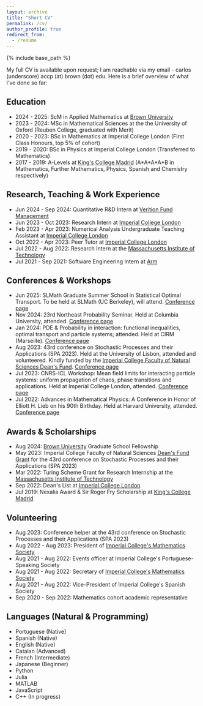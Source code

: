 ```yaml
---
layout: archive
title: "Short CV"
permalink: /cv/
author_profile: true
redirect_from:
  - /resume
---
```


{% include base_path %}

My full CV is available upon request; I am reachable via my email - carlos (underscore) accp (at) brown (dot) edu. Here is a brief overview of what I've done so far: 

Education
------
- 2024 - 2025: ScM in Applied Mathematics at [Brown University](https://www.brown.edu/)
- 2023 - 2024: MSc in Mathematical Sciences at the the University of Oxford (Reuben College, graduated with Merit)
- 2020 - 2023: BSc in Mathematics at Imperial College London (First Class Honours, top 5% of cohort)
- 2019 - 2020: BSc in Physics at Imperial College London (Transferred to Mathematics)
- 2017 - 2019: A-Levels at [King's College Madrid](https://www.kingscollegeschools.org/) (A\*A\*A\*A\*B in Mathematics, Further Mathematics, Physics, Spanish and Chemistry respectively)

Research, Teaching & Work Experience
------
- Jun 2024 - Sep 2024: Quantitative R&D Intern at [Verition Fund Management](https://www.verition.com/)
- Jun 2023 - Oct 2023: Research Intern at [Imperial College London](https://www.imperial.ac.uk/)
- Feb 2023 - Apr 2023: Numerical Analysis Undergraduate Teaching Assistant at [Imperial College London](https://www.imperial.ac.uk/)
- Oct 2022 - Apr 2023: Peer Tutor at [Imperial College London](https://www.imperial.ac.uk/)
- Jul 2022 - Aug 2022: Research Intern at the [Massachusetts Institute of Technology](https://www.mit.edu/)
- Jul 2021 - Sep 2021: Software Engineering Intern at [Arm](https://www.arm.com/)

Conferences & Workshops
------
- Jun 2025: SLMath Graduate Summer School in Statistical Optimal Transport. To be held at SLMath (UC Berkeley), will attend. [Conference page](https://www.slmath.org/summer-schools/1102)
- Nov 2024: 23rd Northeast Probability Seminar. Held at Columbia University, attended. [Conference page](https://probability.commons.gc.cuny.edu/23rd-northeast-probability-seminar/)
- Jan 2024: PDE & Probability in interaction: functional inequalities, optimal transport and particle systems; attended. Held at CIRM (Marseille). [Conference page](https://conferences.cirm-math.fr/2988.html)
- Aug 2023: 43rd conference on Stochastic Processes and their Applications (SPA 2023). Held at the University of Lisbon, attended and volunteered. Kindly funded by the [Imperial College Faculty of Natural Sciences Dean's Fund](https://www.imperial.ac.uk/natural-sciences/education-and-teaching/fons-deans-fund/). [Conference page](https://www.spa2023.org/)
- Jul 2023: CNRS-ICL Workshop: Mean field limits for interacting particle systems: uniform propagation of chaos, phase transitions and applications. Held at Imperial College London, attended. [Conference page](https://www.imperial.ac.uk/events/163582/cnrs-icl-workshop-mean-field-limits-for-interacting-particle-systems-uniform-propagation-of-chaos-phase-transitions-and-applications/)
- Jul 2022: Advances in Mathematical Physics: A Conference in Honor of Elliott H. Lieb on his 90th Birthday. Held at Harvard University, attended. [Conference page](https://www.math.harvard.edu/event/conference-mathematics-of-statistical-mechanics-and-quantum-physics/)

Awards & Scholarships
------
- Aug 2024: [Brown University](https://www.brown.edu/) Graduate School Fellowship
- May 2023: Imperial College Faculty of Natural Sciences [Dean's Fund Grant](https://www.imperial.ac.uk/natural-sciences/education-and-teaching/fons-deans-fund/) for the 43rd conference on Stochastic Processes and their Applications (SPA 2023)
- Mar 2022: Turing Scheme Grant for Research Internship at the [Massachusetts Institute of Technology](https://www.mit.edu/)
- Sep 2022: Dean's List at [Imperial College London](https://www.imperial.ac.uk/)
- Jul 2019: Nexalia Award & Sir Roger Fry Scholarship at [King's College Madrid](https://www.kingscollegeschools.org/)

Volunteering
------
- Aug 2023: Conference helper at the 43rd conference on Stochastic Processes and their Applications (SPA 2023)
- Aug 2022 - Aug 2023: President of [Imperial College's Mathematics Society](https://www.imperialmathsoc.com/)
- Aug 2021 - Aug 2022: Events officer at Imperial College's Portuguese-Speaking Society
- Aug 2021 - Aug 2022: Secretary of [Imperial College's Mathematics Society](https://www.imperialmathsoc.com/)
- Aug 2021 - Aug 2022: Vice-President of Imperial College's Spanish Society
- Sep 2020 - Sep 2022: Mathematics cohort academic representative

Languages (Natural & Programming)
------
- Portuguese (Native)
- Spanish (Native)
- English (Native)
- Catalan (Advanced)
- French (Intermediate)
- Japanese (Beginner)
- Python
- Julia
- MATLAB
- JavaScript
- C++ (In progress)
